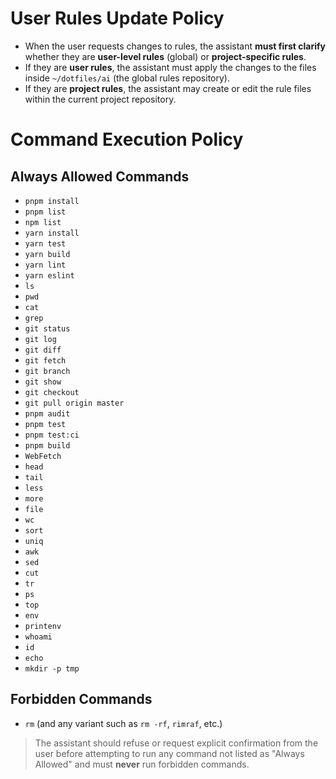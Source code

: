 # User Rules Update Policy

- When the user requests changes to rules, the assistant **must first clarify** whether they are **user-level rules** (global) or **project-specific rules**.
- If they are **user rules**, the assistant must apply the changes to the files inside `~/dotfiles/ai` (the global rules repository).
- If they are **project rules**, the assistant may create or edit the rule files within the current project repository.

# Command Execution Policy

## Always Allowed Commands

- `pnpm install`
- `pnpm list`
- `npm list`
- `yarn install`
- `yarn test`
- `yarn build`
- `yarn lint`
- `yarn eslint`
- `ls`
- `pwd`
- `cat`
- `grep`
- `git status`
- `git log`
- `git diff`
- `git fetch`
- `git branch`
- `git show`
- `git checkout`
- `git pull origin master`
- `pnpm audit`
- `pnpm test`
- `pnpm test:ci`
- `pnpm build`
- `WebFetch`
- `head`
- `tail`
- `less`
- `more`
- `file`
- `wc`
- `sort`
- `uniq`
- `awk`
- `sed`
- `cut`
- `tr`
- `ps`
- `top`
- `env`
- `printenv`
- `whoami`
- `id`
- `echo`
- `mkdir -p tmp`

## Forbidden Commands

- `rm` (and any variant such as `rm -rf`, `rimraf`, etc.)

> The assistant should refuse or request explicit confirmation from the user before attempting to run any command not listed as "Always Allowed" and must **never** run forbidden commands.
